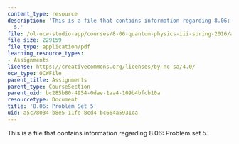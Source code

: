 ```yaml
---
content_type: resource
description: 'This is a file that contains information regarding 8.06: Problem set
  5.'
file: /ol-ocw-studio-app/courses/8-06-quantum-physics-iii-spring-2016/a5c78034b8e511fe8cd4bc664a5931ca_MIT8_06S16_ps5.pdf
file_size: 229159
file_type: application/pdf
learning_resource_types:
- Assignments
license: https://creativecommons.org/licenses/by-nc-sa/4.0/
ocw_type: OCWFile
parent_title: Assignments
parent_type: CourseSection
parent_uid: bc285b80-4954-0dae-1aa4-109b4bfcb10a
resourcetype: Document
title: '8.06: Problem Set 5'
uid: a5c78034-b8e5-11fe-8cd4-bc664a5931ca
---
```

This is a file that contains information regarding 8.06: Problem set 5.